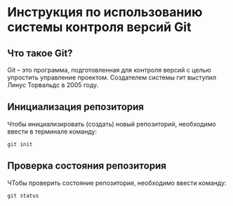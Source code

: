 # **Инструкция по использованию системы контроля версий Git**

## Что такое Git?

Git – это программа, подготовленная для контроля версий с целью упростить управление проектом. Создателем системы гит выступил Линус Торвальдс в 2005 году.

## Инициализация репозитория

Чтобы инициализировать (создать) новый репозиторий, необходимо ввести в терминале команду:

    git init

## Проверка состояния репозитория

ЧТобы проверить состояние репозитория, необходимо ввести команду:

    
    git status
